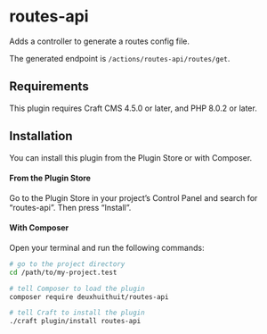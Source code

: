 # routes-api

Adds a controller to generate a routes config file.

The generated endpoint is `/actions/routes-api/routes/get`.

## Requirements

This plugin requires Craft CMS 4.5.0 or later, and PHP 8.0.2 or later.

## Installation

You can install this plugin from the Plugin Store or with Composer.

#### From the Plugin Store

Go to the Plugin Store in your project’s Control Panel and search for “routes-api”. Then press “Install”.

#### With Composer

Open your terminal and run the following commands:

```bash
# go to the project directory
cd /path/to/my-project.test

# tell Composer to load the plugin
composer require deuxhuithuit/routes-api

# tell Craft to install the plugin
./craft plugin/install routes-api
```
